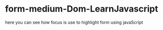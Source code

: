 # form-medium-Dom-LearnJavascript
here you can see how focus is use to highlight form using javaScript 
